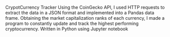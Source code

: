 CrypotCurrency Tracker
Using the CoinGecko API, I used HTTP requests to extract the data in a JSON format and implemented into a Pandas data frame. Obtaining the market capitalization ranks of each currency, I made a program to constantly update and track the highest performing cryptocurrency. Written in Python using Jupyter notebook
